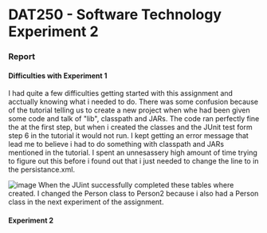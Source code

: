 # DAT250 - Software Technology Experiment 2

### Report

#### Difficulties with Experiment 1

I had quite a few difficulties getting started with this assignment and acctually knowing what i needed to do. There was some confusion because of the tutorial telling us to create a new project when whe had been given some code and talk of "lib", classpath and JARs. The code ran perfectly fine the at the first step, but when i created the classes and the JUnit test form step 6 in the tutorial it would not run. I kept getting an error message that lead me to believe i had to do something with classpath and JARs mentioned in the tutorial. I spent an unnesassery high amount of time trying to figure out this before i found out that i just needed to change the line <persistence-unit name="todos" transaction-type="RESOURCE_LOCAL"> to <persistence-unit name="people" transaction-type="RESOURCE_LOCAL"> in the persistance.xml.
 
![image](https://user-images.githubusercontent.com/46966246/133003867-17899841-a591-4823-98fb-9648c8c09cdf.png)
When the JUint successfully completed these tables where created. I changed the Person class to Person2 because i also had a Person class in the next experiment of the assignment.

#### Experiment 2
